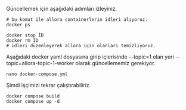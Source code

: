 Güncellemek için aşağıdaki adımları izleyiniz.
```console
# bu komut ile allora containerlerin idleri alıyoruz.
docker ps

docker stop İD
docker rm İD
# idleri düzenleyerek allora için olanları temizliyoruz.
```

Aşağıdaki docker yaml dosyasına girip içierisinde --topic=1 olan yeri --topic=allora-topic-1-worker olarak güncellememiz gerekiyor.
```console
nano docker-compose.yml
```

Şimdi işçimizi tekrar çalıştırabiliriz.
```console
docker compose build
docker compose up -d
```
